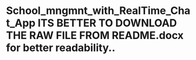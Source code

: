 # School_mngmnt_with_RealTime_Chat_App  ITS BETTER TO DOWNLOAD THE RAW FILE FROM README.docx for better readability..
